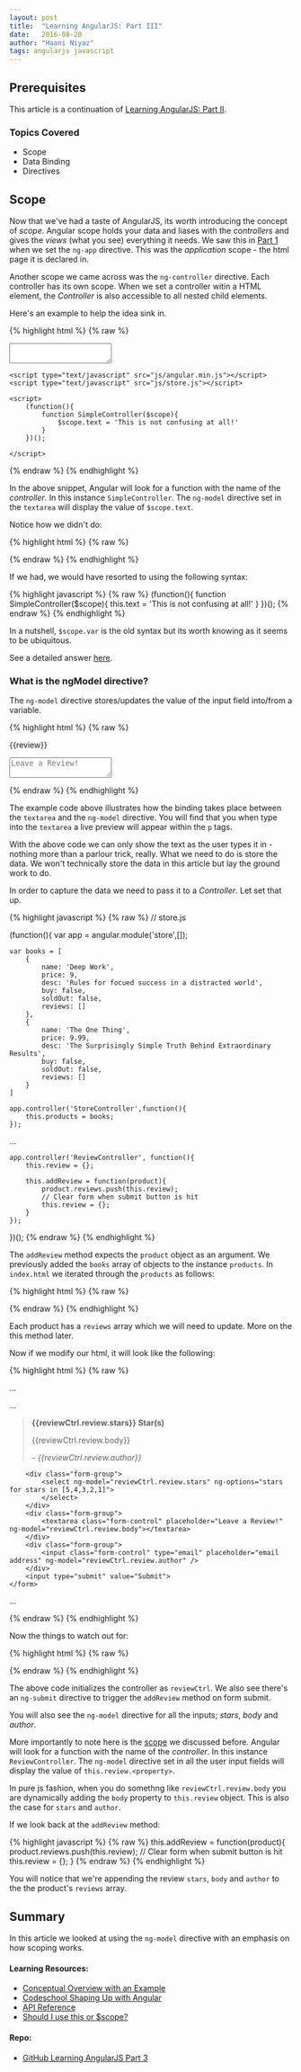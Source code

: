 ```yaml
---
layout: post
title:  "Learning AngularJS: Part III"
date:   2016-08-20
author: "Haani Niyaz"
tags: angularjs javascript
---
```



## Prerequisites

This article is a continuation of [Learning AngularJS: Part II](https://haani-niyaz.github.io/devops-journal/learning-angularjs-part-2).	


### Topics Covered

* Scope
* Data Binding
* Directives


## Scope

Now that we've had a taste of AngularJS, its worth introducing the concept of *scope*. Angular scope holds your data and liases with the *controllers* and gives the *views* (what you see) everything it needs. We saw this in [Part 1](https://haani-niyaz.github.io/devops-journal/learning-angularjs-part-2) when we set  the `ng-app` directive. This was the *application* scope - the html page it is declared in.

Another scope we came across was the `ng-controller` directive. Each controller has its own scope. When we set a controller witin a HTML element, the *Controller* is also accessible to all nested child elements.


Here's an example to help the idea sink in.


{% highlight html %}
{% raw %}
<!DOCTYPE html>
<html ng-app="store">
<head>

</head>
<body>
	<div ng-controller="SimpleController">
		<textarea ng-model="text"></textarea>
	</div>	 

	<script type="text/javascript" src="js/angular.min.js"></script>	
	<script type="text/javascript" src="js/store.js"></script>

	<script>
		(function(){
			function SimpleController($scope){
				$scope.text = 'This is not confusing at all!'
			}
		})();

	</script>
</body>
</html>
{% endraw %}
{% endhighlight %}


In the above snippet, Angular will look for a function with the name of the *controller*. In this instance `SimpleController`. The `ng-model` directive set in the `textarea` will display the value of `$scope.text`.

Notice how we didn't do:

{% highlight html %}
{% raw %}
<div ng-controller="SimpleController as simple">
{% endraw %}
{% endhighlight %}

If we had, we would have resorted to using the following syntax:

{% highlight javascript %}
{% raw %}
(function(){
	function SimpleController($scope){
		this.text = 'This is not confusing at all!'
	}
})();
{% endraw %}
{% endhighlight %}


In a nutshell, `$scope.var` is the old syntax but its worth knowing as it seems to be ubiquitous.

See a detailed answer [here](http://stackoverflow.com/a/19940503/2180697). 


### What is the ngModel directive?

The `ng-model` directive stores/updates the value of the input field into/from a variable.


{% highlight html %}
{% raw %}
<!DOCTYPE html>
<html ng-app="store">
<head>
	<meta charset="utf-8">
	<meta http-equiv="X-UA-Compatible" content="IE=edge">
	<title></title>
	<link rel="stylesheet" href="">
</head>
<body >
	<form name="reviewForm">
	<p>{{review}}</p>
	<div class="form-group">
	  <textarea class="form-control" placeholder="Leave a Review!" ng-model="review"></textarea>
	</div>
	</form>
	<script type="text/javascript" src="js/angular.min.js"></script>	
	<script type="text/javascript" src="js/store.js"></script>
</body>
</html>
{% endraw %}
{% endhighlight %}

The example code above illustrates how the binding takes place between the `textarea` and the `ng-model` directive. You will find that you when type into the `textarea` a live preview will appear within the `p` tags.


With the above code we can only show the text as the user types it in - nothing more than a parlour trick, really. What we need to do is store the data. We won't technically store the data in this article but lay the ground work to do. 

In order to capture the data we need to pass it to a *Controller*. Let set that up.


{% highlight javascript %}
{% raw %}
// store.js

(function(){ 
	var app = angular.module('store',[]);

	var books = [
		{
			name: 'Deep Work',
			price: 9,
			desc: 'Rules for focued success in a distracted world',
			buy: false,
			soldOut: false,
			reviews: []
		},
		{
			name: 'The One Thing',
			price: 9.99,
			desc: 'The Surprisingly Simple Truth Behind Extraordinary Results',
			buy: false,
			soldOut: false,
			reviews: []
		}		
	]

	app.controller('StoreController',function(){
		this.products = books;	
	});


...

	app.controller('ReviewController', function(){
		this.review = {};

		this.addReview = function(product){
			product.reviews.push(this.review);
			// Clear form when submit button is hit
			this.review = {};
		}
	});

})();
{% endraw %}
{% endhighlight %}


The `addReview` method expects the `product` object as an argument. We previously added the `books` array of objects to the instance `products`. In `index.html` we iterated through the `products` as follows:


{% highlight html %}
{% raw %}
<div ng-repeat="product in store.products">	
{% endraw %}
{% endhighlight %}

Each product has a `reviews` array which we will need to update. More on the this method later.

Now if we modify our html, it will look like the following:


{% highlight html %}
{% raw %}

...

<div ng-repeat="product in store.products">	
 ...
<form name="reviewForm" ng-controller="ReviewController as reviewCtrl" ng-submit="reviewCtrl.addReview(product)">
		<!-- Live preview -->
		<blockquote>
			<b>{{reviewCtrl.review.stars}} Star(s)</b>
			<p>{{reviewCtrl.review.body}}</p>
			<p>
				<cite>- {{reviewCtrl.review.author}}</cite>
			</p>
		</blockquote>

		<div class="form-group">
			<select ng-model="reviewCtrl.review.stars" ng-options="stars for stars in [5,4,3,2,1]">
			</select>	
		</div>
		<div class="form-group">
			<textarea class="form-control" placeholder="Leave a Review!" ng-model="reviewCtrl.review.body"></textarea>
		</div>
		<div class="form-group">
			<input class="form-control" type="email" placeholder="email address" ng-model="reviewCtrl.review.author" />
		</div>
		<input type="submit" value="Submit">
	</form>
 ...
</div>

{% endraw %}
{% endhighlight %}


Now the things to watch out for: 

{% highlight html %}
{% raw %}
<form name="reviewForm" ng-controller="ReviewController as reviewCtrl" ng-submit="reviewCtrl.addReview(product)">
{% endraw %}
{% endhighlight %}

The above code initializes the controller as `reviewCtrl`. We also see there's an `ng-submit` directive to trigger the `addReview` method on form submit.

You will also see the `ng-model` directive for all the inputs; *stars*, *body* and *author*. 

More importantly to note here is the [scope](#scope) we discussed before.  Angular will look for a function with the name of the *controller*. In this instance `ReviewController`. The `ng-model` directive set in all the user input fields will display the value of `this.review.<property>`. 

In pure js fashion, when you do somethng like `reviewCtrl.review.body` you are dynamically adding the `body` property to `this.review` object. This is also the case for `stars` and `author`.

If we look back at the `addReview` method:

{% highlight javascript %}
{% raw %}
this.addReview = function(product){
		product.reviews.push(this.review);
		// Clear form when submit button is hit
		this.review = {};
	}
{% endraw %}
{% endhighlight %}

You will notice that we're appending the review `stars`, `body` and `author` to the the product's `reviews` array.


## Summary

In this article we looked at using the `ng-model` directive with an emphasis on how scoping works.


#### Learning Resources:

* [Conceptual Overview with an Example](https://docs.angularjs.org/guide/concepts)
* [Codeschool Shaping Up with Angular](http://campus.codeschool.com/courses/shaping-up-with-angular-js)
* [API Reference](https://docs.angularjs.org/api)
* [Should I use this or $scope?](http://stackoverflow.com/a/19940503/2180697)


#### Repo:
* [GitHub Learning AngularJS Part 3](https://github.com/haani-niyaz/learning-angularjs/tree/part-3)

